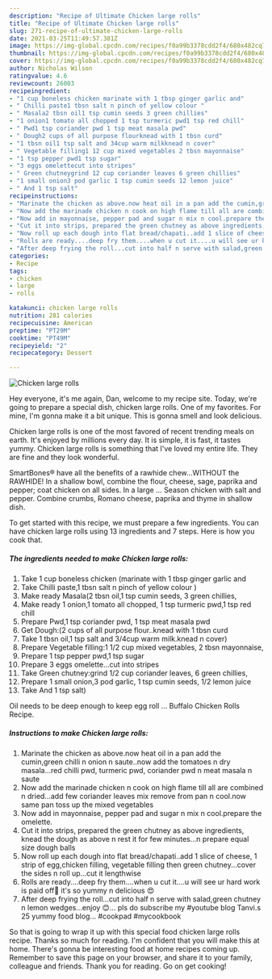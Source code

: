 ```yaml
---
description: "Recipe of Ultimate Chicken large rolls"
title: "Recipe of Ultimate Chicken large rolls"
slug: 271-recipe-of-ultimate-chicken-large-rolls
date: 2021-03-25T11:49:57.381Z
image: https://img-global.cpcdn.com/recipes/f0a99b3378cdd2f4/680x482cq70/chicken-large-rolls-recipe-main-photo.jpg
thumbnail: https://img-global.cpcdn.com/recipes/f0a99b3378cdd2f4/680x482cq70/chicken-large-rolls-recipe-main-photo.jpg
cover: https://img-global.cpcdn.com/recipes/f0a99b3378cdd2f4/680x482cq70/chicken-large-rolls-recipe-main-photo.jpg
author: Nicholas Wilson
ratingvalue: 4.6
reviewcount: 26003
recipeingredient:
- "1 cup boneless chicken marinate with 1 tbsp ginger garlic and"
- " Chilli paste1 tbsn salt n pinch of yellow colour "
- " Masala2 tbsn oil1 tsp cumin seeds 3 green chillies"
- "1 onion1 tomato all chopped 1 tsp turmeric pwd1 tsp red chill"
- " Pwd1 tsp coriander pwd 1 tsp meat masala pwd"
- " Dough2 cups of all purpose flourknead with 1 tbsn curd"
- "1 tbsn oil1 tsp salt and 34cup warm milkknead n cover"
- " Vegetable filling1 12 cup mixed vegetables 2 tbsn mayonnaise"
- "1 tsp pepper pwd1 tsp sugar"
- "3 eggs omelettecut into stripes"
- " Green chutneygrind 12 cup coriander leaves 6 green chillies"
- "1 small onion3 pod garlic 1 tsp cumin seeds 12 lemon juice"
- " And 1 tsp salt"
recipeinstructions:
- "Marinate the chicken as above.now heat oil in a pan add the cumin,green chilli n onion n saute..now add the tomatoes n dry masala...red chilli pwd, turmeric pwd, coriander pwd n meat masala n saute"
- "Now add the marinade chicken n cook on high flame till all are combined n dried...add few coriander leaves mix remove from pan n cool.now same pan toss up the mixed vegetables"
- "Now add in mayonnaise, pepper pad and sugar n mix n cool.prepare the omelette."
- "Cut it into strips, prepared the green chutney as above ingredients, knead the dough as above n rest it for few minutes...n prepare equal size dough balls"
- "Now roll up each dough into flat bread/chapati..add 1 slice of cheese, 1 strip of egg,chicken filling, vegetable filling then green chutney...cover the sides n roll up...cut it lengthwise"
- "Rolls are ready....deep fry them....when u cut it....u will see ur hard work is paid off🤩 it&#39;s so yummy n delicious 😍"
- "After deep frying the roll...cut into half n serve with salad,green chutney n lemon wedges...enjoy 😊... pls do subscribe my #youtube blog Tanvi.s 25 yummy food blog... #cookpad #mycookbook"
categories:
- Recipe
tags:
- chicken
- large
- rolls

katakunci: chicken large rolls 
nutrition: 281 calories
recipecuisine: American
preptime: "PT29M"
cooktime: "PT49M"
recipeyield: "2"
recipecategory: Dessert

---
```



![Chicken large rolls](https://img-global.cpcdn.com/recipes/f0a99b3378cdd2f4/680x482cq70/chicken-large-rolls-recipe-main-photo.jpg)

Hey everyone, it's me again, Dan, welcome to my recipe site. Today, we're going to prepare a special dish, chicken large rolls. One of my favorites. For mine, I'm gonna make it a bit unique. This is gonna smell and look delicious.

Chicken large rolls is one of the most favored of recent trending meals on earth. It's enjoyed by millions every day. It is simple, it is fast, it tastes yummy. Chicken large rolls is something that I've loved my entire life. They are fine and they look wonderful.

SmartBones® have all the benefits of a rawhide chew…WITHOUT the RAWHIDE! In a shallow bowl, combine the flour, cheese, sage, paprika and pepper; coat chicken on all sides. In a large … Season chicken with salt and pepper. Combine crumbs, Romano cheese, paprika and thyme in shallow dish.


To get started with this recipe, we must prepare a few ingredients. You can have chicken large rolls using 13 ingredients and 7 steps. Here is how you cook that.

<!--inarticleads1-->

##### The ingredients needed to make Chicken large rolls:

1. Take 1 cup boneless chicken (marinate with 1 tbsp ginger garlic and
1. Take  Chilli paste,1 tbsn salt n pinch of yellow colour )
1. Make ready  Masala(2 tbsn oil,1 tsp cumin seeds, 3 green chillies,
1. Make ready 1 onion,1 tomato all chopped, 1 tsp turmeric pwd,1 tsp red chill
1. Prepare  Pwd,1 tsp coriander pwd, 1 tsp meat masala pwd
1. Get  Dough:(2 cups of all purpose flour..knead with 1 tbsn curd
1. Take 1 tbsn oil,1 tsp salt and 3/4cup warm milk.knead n cover)
1. Prepare  Vegetable filling:1 1/2 cup mixed vegetables, 2 tbsn mayonnaise,
1. Prepare 1 tsp pepper pwd,1 tsp sugar
1. Prepare 3 eggs omelette...cut into stripes
1. Take  Green chutney:grind 1/2 cup coriander leaves, 6 green chillies,
1. Prepare 1 small onion,3 pod garlic, 1 tsp cumin seeds, 1/2 lemon juice
1. Take  And 1 tsp salt)


Oil needs to be deep enough to keep egg roll … Buffalo Chicken Rolls Recipe. 

<!--inarticleads2-->

##### Instructions to make Chicken large rolls:

1. Marinate the chicken as above.now heat oil in a pan add the cumin,green chilli n onion n saute..now add the tomatoes n dry masala...red chilli pwd, turmeric pwd, coriander pwd n meat masala n saute
1. Now add the marinade chicken n cook on high flame till all are combined n dried...add few coriander leaves mix remove from pan n cool.now same pan toss up the mixed vegetables
1. Now add in mayonnaise, pepper pad and sugar n mix n cool.prepare the omelette.
1. Cut it into strips, prepared the green chutney as above ingredients, knead the dough as above n rest it for few minutes...n prepare equal size dough balls
1. Now roll up each dough into flat bread/chapati..add 1 slice of cheese, 1 strip of egg,chicken filling, vegetable filling then green chutney...cover the sides n roll up...cut it lengthwise
1. Rolls are ready....deep fry them....when u cut it....u will see ur hard work is paid off🤩 it&#39;s so yummy n delicious 😍
1. After deep frying the roll...cut into half n serve with salad,green chutney n lemon wedges...enjoy 😊... pls do subscribe my #youtube blog Tanvi.s 25 yummy food blog... #cookpad #mycookbook




So that is going to wrap it up with this special food chicken large rolls recipe. Thanks so much for reading. I'm confident that you will make this at home. There's gonna be interesting food at home recipes coming up. Remember to save this page on your browser, and share it to your family, colleague and friends. Thank you for reading. Go on get cooking!
